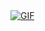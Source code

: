 <a href="https://github.com/conn01sseur/me-/blob/main/que no falte.gif">
  <img src="https://github.com/conn01sseur/me-/blob/main/que no falte.gif" alt="GIF" style="width:auto; height:auto"/>
</a>
